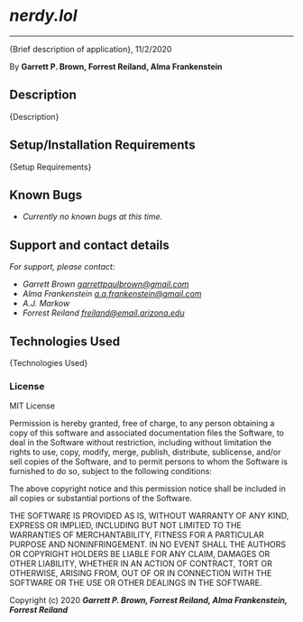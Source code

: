 # *nerdy.lol*

* * *
{Brief description of application}, 11/2/2020

By **Garrett P. Brown, Forrest Reiland, Alma Frankenstein**


## Description

{Description}

## Setup/Installation Requirements

{Setup Requirements}

## Known Bugs

* _Currently no known bugs at this time._

## Support and contact details

_For support, please contact:_

* _Garrett Brown <garrettpaulbrown@gmail.com>_
* _Alma Frankenstein <a.q.frankenstein@gmail.com>_
* _A.J. Markow_
* _Forrest Reiland <freiland@email.arizona.edu>_

## Technologies Used

{Technologies Used}

### License

MIT License

Permission is hereby granted, free of charge, to any person obtaining a copy
of this software and associated documentation files the Software, to deal
in the Software without restriction, including without limitation the rights
to use, copy, modify, merge, publish, distribute, sublicense, and/or sell
copies of the Software, and to permit persons to whom the Software is
furnished to do so, subject to the following conditions:

The above copyright notice and this permission notice shall be included in all
copies or substantial portions of the Software.

THE SOFTWARE IS PROVIDED AS IS, WITHOUT WARRANTY OF ANY KIND, EXPRESS OR
IMPLIED, INCLUDING BUT NOT LIMITED TO THE WARRANTIES OF MERCHANTABILITY,
FITNESS FOR A PARTICULAR PURPOSE AND NONINFRINGEMENT. IN NO EVENT SHALL THE
AUTHORS OR COPYRIGHT HOLDERS BE LIABLE FOR ANY CLAIM, DAMAGES OR OTHER
LIABILITY, WHETHER IN AN ACTION OF CONTRACT, TORT OR OTHERWISE, ARISING FROM,
OUT OF OR IN CONNECTION WITH THE SOFTWARE OR THE USE OR OTHER DEALINGS IN THE
SOFTWARE.

Copyright (c) 2020 ***Garrett P. Brown, Forrest Reiland, Alma Frankenstein, Forrest Reiland***
